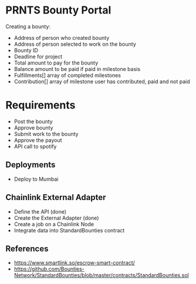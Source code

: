 # PRNTS Bounty Portal
Creating a bounty:

- Address of person who created bounty
- Address of person selected to work on the bounty
- Bounty ID
- Deadline for project
- Total amount to pay for the bounty
- Balance amount to be paid if paid in milestone basis
- Fulfillments[] array of completed milestones
- Contribution[] array of milestone user has contributed, paid and not paid


# Requirements
- Post the bounty
- Approve bounty
- Submit work to the bounty
- Approve the payout
- API call to spotify 


## Deployments
- Deploy to Mumbai 


## Chainlink External Adapter
- Define the API (done)
- Create the External Adapter (done)
- Create a job on a Chainlink Node 
- Integrate data into StandardBounties contract


## References
- https://www.smartlink.so/escrow-smart-contract/
- https://github.com/Bounties-Network/StandardBounties/blob/master/contracts/StandardBounties.sol 


